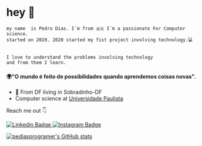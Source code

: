 # hey 👋
	
	my name  is Pedro Dias. I´m from 🇧🇷 I´m a passionate For Computer science.   
	started on 2019. 2020 started my fist project involving technology.💻 

		  
	I love to understand the problems involving technology   
	and from them I learn.

#### 🌍"O mundo é feito de possibilidades quando aprendemos coisas novas".

- 📍 From DF living in Sobradinho-DF
-   Computer science at [Universidade Paulista ](https://www.unip.br/)

Reach me out 👇

[
![Linkedin Badge](https://img.shields.io/badge/-Linkedin-blue?style=flat-square&logo=Linkedin&logoColor=white&link=https://www.linkedin.com/in/pedro-dias-pereira-5%C2%B0-904a48198?lipi=urn%3Ali%3Apage%3Ad_flagship3_profile_view_base_contact_details%3BEhZKiyQZQbGnlYd8q3gfjQ%3D%3D)
](https://www.linkedin.com/in/pedro-dias-pereira-5%C2%B0-904a48198?lipi=urn%3Ali%3Apage%3Ad_flagship3_profile_view_base_contact_details%3BEhZKiyQZQbGnlYd8q3gfjQ%3D%3D) [![Instagram Badge](https://img.shields.io/badge/-Instagram-violet?style=flat-square&logo=Instagram&logoColor=white&link=https://www.instagram.com/pedrodiaasx123/)
](https://www.instagram.com/pedrodiaasx123/)

[![pediasprogramer's GitHub stats](https://github-readme-stats.vercel.app/api?username=pediasprogramer)](https://github.com/anuraghazra/github-readme-stats)
<!--

Here are some ideas to get you started:

- 🔭 I’m currently working on ...
- 🌱 I’m currently learning ...
- 👯 I’m looking to collaborate on ...
- 🤔 I’m looking for help with ...
- 💬 Ask me about ...
- 📫 How to reach me: ...
- 😄 Pronouns: ...
- ⚡ Fun fact: ...
-->
